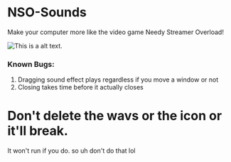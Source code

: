 # NSO-Sounds
Make your computer more like the video game Needy Streamer Overload!

![This is a alt text.](https://media.tenor.com/XWU5Jry6C3UAAAAC/needy-streamer-overload-needy-girl-overdose.gif "🙏BLESS🙏")

### Known Bugs:
1. Dragging sound effect plays regardless if you move a window or not
2. Closing takes time before it actually closes

# Don't delete the wavs or the icon or it'll break.
It won't run if you do. so uh don't do that lol
